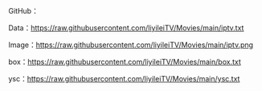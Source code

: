 GitHub：

Data：https://raw.githubusercontent.com/liyileiTV/Movies/main/iptv.txt

Image：https://raw.githubusercontent.com/liyileiTV/Movies/main/iptv.png

box：https://raw.githubusercontent.com/liyileiTV/Movies/main/box.txt

ysc：https://raw.githubusercontent.com/liyileiTV/Movies/main/ysc.txt
